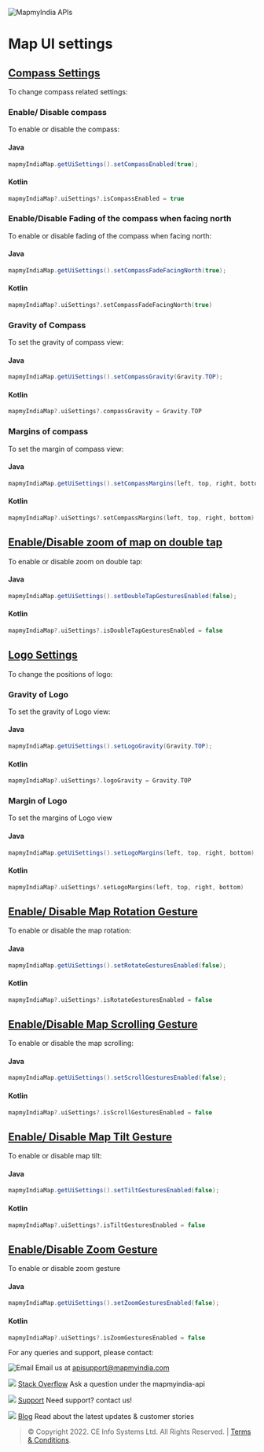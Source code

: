 

![MapmyIndia APIs](https://www.mapmyindia.com/api/img/mapmyindia-api.png)
# Map UI settings

## [Compass Settings](#Compass-Settings)
To change compass related settings:
### Enable/ Disable compass
To enable or disable the compass:
#### Java
~~~java
mapmyIndiaMap.getUiSettings().setCompassEnabled(true);
~~~

#### Kotlin
~~~kotlin
mapmyIndiaMap?.uiSettings?.isCompassEnabled = true
~~~
### Enable/Disable Fading of the compass when facing north
To enable or disable fading of the compass when facing north:
#### Java
~~~java
mapmyIndiaMap.getUiSettings().setCompassFadeFacingNorth(true);
~~~
#### Kotlin
~~~kotlin
mapmyIndiaMap?.uiSettings?.setCompassFadeFacingNorth(true)
~~~
### Gravity of Compass
To set the gravity of compass view:
#### Java
~~~java
mapmyIndiaMap.getUiSettings().setCompassGravity(Gravity.TOP);
~~~
#### Kotlin
~~~kotlin
mapmyIndiaMap?.uiSettings?.compassGravity = Gravity.TOP
~~~
### Margins of compass
To set the margin of compass view:
#### Java
~~~java
mapmyIndiaMap.getUiSettings().setCompassMargins(left, top, right, bottom);
~~~

#### Kotlin
~~~kotlin
mapmyIndiaMap?.uiSettings?.setCompassMargins(left, top, right, bottom)
~~~

## [Enable/Disable zoom of map on double tap](#Enable-disable-zoom)
To enable or disable zoom on double tap:
#### Java
~~~java
mapmyIndiaMap.getUiSettings().setDoubleTapGesturesEnabled(false);
~~~
#### Kotlin
~~~kotlin
mapmyIndiaMap?.uiSettings?.isDoubleTapGesturesEnabled = false
~~~

## [Logo Settings](#Logo-settings)
To change the positions of logo:
### Gravity of Logo
To set the gravity of Logo view:
#### Java
~~~java
mapmyIndiaMap.getUiSettings().setLogoGravity(Gravity.TOP);
~~~

#### Kotlin
~~~kotlin
mapmyIndiaMap?.uiSettings?.logoGravity = Gravity.TOP
~~~

### Margin of Logo
To set the margins of Logo view
#### Java
~~~java
mapmyIndiaMap.getUiSettings().setLogoMargins(left, top, right, bottom);
~~~
#### Kotlin
~~~kotlin
mapmyIndiaMap?.uiSettings?.setLogoMargins(left, top, right, bottom)
~~~
## [Enable/ Disable Map Rotation Gesture](#Enable-disable-rotation)
To enable or disable the map rotation:
#### Java
~~~java
mapmyIndiaMap.getUiSettings().setRotateGesturesEnabled(false);
~~~

#### Kotlin
~~~kotlin
mapmyIndiaMap?.uiSettings?.isRotateGesturesEnabled = false
~~~
## [Enable/Disable Map Scrolling Gesture](#Enable-disable-scrolling)
To enable or disable the map scrolling:
#### Java
~~~java
mapmyIndiaMap.getUiSettings().setScrollGesturesEnabled(false);
~~~ 
#### Kotlin
~~~kotlin
mapmyIndiaMap?.uiSettings?.isScrollGesturesEnabled = false
~~~
## [Enable/ Disable Map Tilt Gesture](#Enable-disable-tilt)
To enable or disable map tilt:
#### Java
~~~java
mapmyIndiaMap.getUiSettings().setTiltGesturesEnabled(false);
~~~
#### Kotlin
~~~kotlin
mapmyIndiaMap?.uiSettings?.isTiltGesturesEnabled = false
~~~

## [Enable/Disable Zoom Gesture](#Enable-disable-zoom-gesture)
To enable or disable zoom gesture
#### Java
~~~java
mapmyIndiaMap.getUiSettings().setZoomGesturesEnabled(false);
~~~
#### Kotlin
~~~kotlin
mapmyIndiaMap?.uiSettings?.isZoomGesturesEnabled = false
~~~


For any queries and support, please contact:

![Email](https://www.google.com/a/cpanel/mapmyindia.co.in/images/logo.gif?service=google_gsuite)
Email us at [apisupport@mapmyindia.com](mailto:apisupport@mapmyindia.com)

![](https://www.mapmyindia.com/api/img/icons/stack-overflow.png)
[Stack Overflow](https://stackoverflow.com/questions/tagged/mapmyindia-api)
Ask a question under the mapmyindia-api

![](https://www.mapmyindia.com/api/img/icons/support.png)
[Support](https://www.mapmyindia.com/api/index.php#f_cont)
Need support? contact us!

![](https://www.mapmyindia.com/api/img/icons/blog.png)
[Blog](http://www.mapmyindia.com/blog/)
Read about the latest updates & customer stories


> © Copyright 2022. CE Info Systems Ltd. All Rights Reserved. | [Terms & Conditions](http://www.mapmyindia.com/api/terms-&-conditions).


